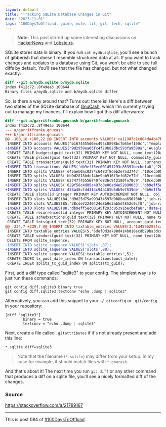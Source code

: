 ```yaml
---
layout: default
title: "Tracking SQLite Database Changes in Git"
date: "2023-11-01"
tags: "100DaysToOffload, guide, note, til, git, tech, sqlite"
---
```


> **Note**: This post stirred up some interesting discussions on [HackerNews](https://news.ycombinator.com/item?id=38110286) and [Lobste.rs](https://lobste.rs/s/gnv9ho/tracking_sqlite_database_changes_git).

SQLite stores data in binary. If you run `cat mydb.sqlite`, you'll see a bunch of gibberish that doesn't resemble structured data at all. If you want to track changes and updates to a database using Git, you won't be able to see full diffs by default. You'll see that the file has changed, but not what changed exactly:

```diff
diff --git a/mydb.sqlite b/mydb.sqlite
index f412c72..8f49ea5 100644
Binary files a/mydb.sqlite and b/mydb.sqlite differ
```

So, is there a way around that? Turns out: there is! Here's a diff between two states of the SQLite database of [GnuCash](https://www.gnucash.org/index.phtml), which I'm currently trying out to manage my finances. I'll explain how I got this diff afterwards:

```diff
diff --git a/garritfranke.gnucash b/garritfranke.gnucash
index f412c72..8f49ea5 100644
--- a/garritfranke.gnucash
+++ b/garritfranke.gnucash
@@ -100,18 +100,22 @@ INSERT INTO accounts VALUES('ca11987c1c804da4b47b70d0fda87f10','Strom','EXPENSE'
 INSERT INTO accounts VALUES('b1674455d6ec495c8898bcfb65ef100c','Template Root','ROOT',NULL,0,0,NULL,'','',0,0);
+INSERT INTO accounts VALUES('9d2959ea65fc4f29b02dbc593fa9598a','Ausgleichskonto-EUR','BANK','26cc1292cf3e4f9584c71e7b3ec28479',100,0,'39e1c61538e24572abfcf0f3f72022ac','','',0,0);
 CREATE TABLE budgets(guid text(32) PRIMARY KEY NOT NULL, name text(2048) NOT NULL, description text(2048), num_periods integer NOT NULL);
 CREATE TABLE prices(guid text(32) PRIMARY KEY NOT NULL, commodity_guid text(32) NOT NULL, currency_guid text(32) NOT NULL, date text(19) NOT NULL, source text(2048), type text(2048), value_num bigint NOT NULL, value_denom bigint NOT NULL);
 CREATE TABLE transactions(guid text(32) PRIMARY KEY NOT NULL, currency_guid text(32) NOT NULL, num text(2048) NOT NULL, post_date text(19), enter_date text(19), description text(2048));
+INSERT INTO transactions VALUES('db9eff5ec00145f293c85391becbefa8','26cc1292cf3e4f9584c71e7b3ec28479','','2023-11-01 10:59:00','2023-11-01 11:36:23','TEST');
 INSERT INTO splits VALUES('e45aeb0ac0274c6483f8deb2e7ad3743','10cecb081ac24ab5a369c93f96d293da','d229160352064f8c80090e0a10a57d9c','','Rechnung','n','1970-01-01 00:00:00',0,100,0,100,NULL);
 INSERT INTO splits VALUES('bb9d2818bdc14be9bb916f3efd82e77d','10cecb081ac24ab5a369c93f96d293da','1d93d1e67aed4320bb228c16f4e28092','','Rechnung','n','1970-01-01 00:00:00',25000,100,25000,100,'b94c643ddcda48bcb7fc58626452e825');
 INSERT INTO splits VALUES('62747f45556740fe836c9f2180fe70c9','10cecb081ac24ab5a369c93f96d293da','4d6616d8c6524ead86641559539caf50','','Rechnung','n','1970-01-01 00:00:00',-25000,100,-25000,100,NULL);
+INSERT INTO splits VALUES('029f58c4d85c497c8e06ad4e52090033','db9eff5ec00145f293c85391becbefa8','a0f46eb546e34555ab4d0d3cc32c320f','','','n','1970-01-01 00:00:00',-10000,100,-10000,100,NULL);
+INSERT INTO splits VALUES('433a48cfdd314c94a105b5db9e7839de','db9eff5ec00145f293c85391becbefa8','9d2959ea65fc4f29b02dbc593fa9598a','','','n','1970-01-01 00:00:00',10000,100,10000,100,NULL);
 CREATE TABLE slots(id integer PRIMARY KEY AUTOINCREMENT NOT NULL, obj_guid text(32) NOT NULL, name text(4096) NOT NULL, slot_type integer NOT NULL, int64_val bigint, string_val text(4096), 
 INSERT INTO slots VALUES(84,'d9d25d75a993434597d988baa65670bb','job-rate',3,0,NULL,NULL,'1970-01-01 00:00:00',NULL,250,1,NULL);
 INSERT INTO slots VALUES(85,'38cde72240424e8b9e3ab5d4852c9cf0','job-rate',3,0,NULL,NULL,'1970-01-01 00:00:00',NULL,100,1,NULL);
+INSERT INTO slots VALUES(88,'db9eff5ec00145f293c85391becbefa8','date-posted',10,0,NULL,NULL,'1970-01-01 00:00:00',NULL,0,1,'20231101');
 CREATE TABLE recurrences(id integer PRIMARY KEY AUTOINCREMENT NOT NULL, obj_guid text(32) NOT NULL, recurrence_mult integer NOT NULL, recurrence_period_type text(2048) NOT NULL, recurrence_period_start text(8) NOT NULL, recurrence_weekend_adjust text(2048) NOT NULL);
 CREATE TABLE schedxactions(guid text(32) PRIMARY KEY NOT NULL, name text(2048), enabled integer NOT NULL, start_date text(8), end_date text(8), last_occur text(8), num_occur integer NOT NULL, rem_occur integer NOT NULL, auto_create integer NOT NULL, auto_notify integer NOT NULL, adv_creation integer NOT NULL, adv_notify integer NOT NULL, instance_count integer NOT NULL, template_act_guid text(32) NOT NULL);
 CREATE TABLE lots(guid text(32) PRIMARY KEY NOT NULL, account_guid text(32), is_closed integer NOT NULL);
@@ -234,7 +239,7 @@ INSERT INTO taxtable_entries VALUES(3,'1d459b285fca4de3bb4659744dc0cec5','d22916
 INSERT INTO taxtable_entries VALUES(5,'6def0d3a788d414b818ecdb29ba3dcd1','d229160352064f8c80090e0a10a57d9c',0,100000,2);
 CREATE TABLE vendors(guid text(32) PRIMARY KEY NOT NULL, name text(2048) NOT NULL, id text(2048) NOT NULL, notes text(2048) NOT NULL, currency text(32) NOT NULL, active integer NOT NULL, tax_override integer NOT NULL, addr_name text(1024), addr_addr1 text(1024), addr_addr2 text(1024), addr_addr3 text(1024), addr_addr4 text(1024), addr_phone text(128), addr_fax text(128), addr_email text(256), terms text(32), tax_inc text(2048), tax_table text(32));
 DELETE FROM sqlite_sequence;
-INSERT INTO sqlite_sequence VALUES('slots',87);
+INSERT INTO sqlite_sequence VALUES('slots',88);
 INSERT INTO sqlite_sequence VALUES('taxtable_entries',5);
 CREATE INDEX tx_post_date_index ON transactions(post_date);
 CREATE INDEX splits_tx_guid_index ON splits(tx_guid);
```

First, add a diff type called "sqlite3" to your config. The simplest way is to just run these commands:

```shell
git config diff.sqlite3.binary true
git config diff.sqlite3.textconv "echo .dump | sqlite3"
```

Alternatively, you can add this snippet to your `~/.gitconfig` or `.git/config` in your repository:

```gitconfig
[diff "sqlite3"]
        binary = true
        textconv = "echo .dump | sqlite3"
```

Next, create a file called `.gitattributes` if it's not already present and add this line:

```gitattributes
*.sqlite diff=sqlite3
```

> Note that the filename (`*.sqlite`) may differ from your setup. In my case for example, it should match files with `*.gnucash`.

And that's about it! The next time you run `git diff` or any other command that produces a diff on a sqlite file, you'll see a nicely formatted diff of the changes.

### Source

https://stackoverflow.com/a/21789167

---

This is post 084 of [#100DaysToOffload](https://100daystooffload.com/).


